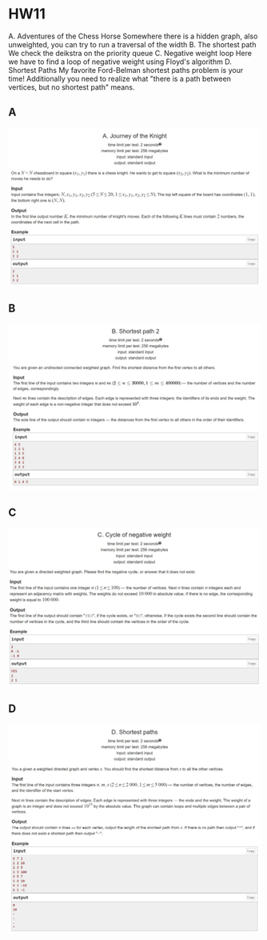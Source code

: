# HW11

A. Adventures of the Chess Horse Somewhere there is a hidden graph, also unweighted, you can try to run a traversal of the width
B. The shortest path We check the deikstra on the priority queue
C. Negative weight loop Here we have to find a loop of negative weight using Floyd's algorithm
D. Shortest Paths My favorite Ford-Belman shortest paths problem is your time! Additionally you need to realize what "there is a path between vertices, but no shortest path" means.

## A

![A](Problems_screenshots/A.jpg)

## B

![B](Problems_screenshots/B.jpg)

## C

![C](Problems_screenshots/C.jpg)

## D

![D](Problems_screenshots/D.jpg)
